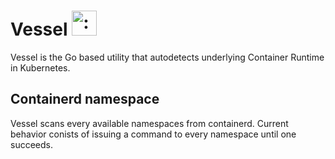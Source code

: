 # Vessel <img src="http://www.pngmart.com/files/12/Vessel-PNG-Transparent-Picture.png" width="40" height="40" alt=":vessel:" class="emoji" title=":vessel:"/>

Vessel is the Go based utility that autodetects underlying Container Runtime in Kubernetes.

## Containerd namespace

Vessel scans every available namespaces from containerd.
Current behavior conists of issuing a command to every namespace until one succeeds.
